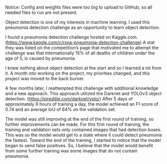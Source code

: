 Notice: Config and weights files were too big to upload to GitHub, so all needed files to run are not present.

Object detection is one of my interests in machine learning. I used this pneumonia detection challenge as an opportunity to learn object detection.

I found a pneumonia detection challenge hosted on Kaggle.com. (https://www.kaggle.com/c/rsna-pneumonia-detection-challenge) A stat they was listed on the competition’s page that motivated me to attempt the challenge was that internationally 15% of all deaths of children under the age of 5, is caused by pneumonia.

I knew nothing about object detection at the start and so I learned a lot from it. A month into working on the project, my priorities changed, and this project was moved to the back burner. 

A few months later, I reattempted this challenge with additional knowledge and a new approach. This approach utilized the Darknet and YOLOv3 object detection. (https://pjreddie.com/darknet/yolo/) After 5 days of approximately 8 hours of training a day, the model achieved an F1 score of 0.74 and an average IoU of 64% on the validation set.

The model was still improving at the end of the first round of training, so further improvements can be made. For this first round of training, the training and validation sets only contained images that had detection boxes. This was so the model would get to a state where it could detect pneumonia the fastest. Toward the end of the training, I started to notice that the model began to send false positives. So, I believe that the model would benefit from some further training was some images that do not contain pneumonia. 
